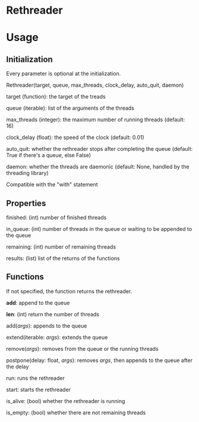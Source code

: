 # Rethreader


# Usage 
## Initialization
Every parameter is optional at the initialization.


Rethreader(target, queue, max_threads, clock_delay, auto_quit, daemon)


target (function): the target of the treads

queue (iterable): list of the arguments of the threads

max_threads (integer): the maximum number of running threads (default: 16)

clock_delay (float): the speed of the clock (default: 0.01)

auto_quit: whether the rethreader stops after completing the queue (default: True if there's a queue, else False)

daemon: whether the threads are daemonic (default: None, handled by the threading library)


Compatible with the "with" statement

## Properties


finished: (int) number of finished threads

in_queue: (int) number of threads in the queue or waiting to be appended to the queue

remaining: (int) number of remaining threads

results: (list) list of the returns of the functions


## Functions

If not specified, the function returns the rethreader.

__add__: append to the queue

__len__: (int) return the number of threads


add(*args*): appends to the queue

extend(iterable: *args*): extends the queue

remove(*args*): removes from the queue or the running threads

postpone(delay: float, *args*): removes *args*, then appends to the queue after the delay 



run: runs the rethreader

start: starts the rethreader

is_alive: (bool) whether the rethreader is running

is_empty: (bool) whether there are not remaining threads

